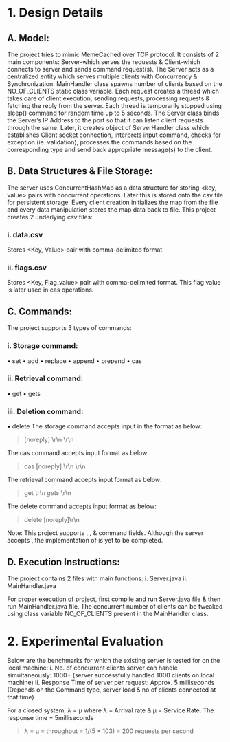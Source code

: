 # 1.	Design Details

## A.	Model:
The project tries to mimic MemeCached over TCP protocol. It consists of 2 main components: Server-which serves the requests & Client-which connects to server and sends command request(s). The Server acts as a centralized entity which serves multiple clients with Concurrency & Synchronization. 
MainHandler class spawns number of clients based on the NO_OF_CLIENTS static class variable. Each request creates a thread which takes care of client execution, sending requests, processing requests & fetching the reply from the server. Each thread is temporarily stopped using sleep() command for random time up to 5 seconds. 
The Server class binds the Server’s IP Address to the port so that it can listen client requests through the same. Later, it creates object of ServerHandler class which establishes Client socket connection, interprets input command, checks for exception (ie. validation), processes the commands based on the corresponding type and send back appropriate message(s) to the client. 

## B.	Data Structures & File Storage:
The server uses ConcurrentHashMap as a data structure for storing <key, value> pairs with concurrent operations. Later this is stored onto the csv file for persistent storage. Every client creation initializes the map from the file and every data manipulation stores the map data back to file.
This project creates 2 underlying csv files:
### i.	data.csv
Stores <Key, Value> pair with comma-delimited format.
### ii.	flags.csv
Stores <Key, Flag_value> pair with comma-delimited format. This flag value is later used in cas operations.

## C.	Commands:
The project supports 3 types of commands:
### i.	Storage command:
•	set
•	add
•	replace
•	append
•	prepend
•	cas
### ii.	Retrieval command:
•	get
•	gets
### iii.	Deletion command:
•	delete
The storage command accepts input in the format as below:
> <command name> <key> <flags> <exptime> <bytes> [noreply] \r\n<value> \r\n

The cas command accepts input format as below:
> cas <key> <flags> <exptime> <bytes> <cas unique> [noreply] \r\n<value> \r\n

The retrieval command accepts input format as below:
> get <key>*\r\n
> gets <key>*\r\n

The delete command accepts input format as below:
> delete <key> [noreply]\r\n

Note: This project supports <flags>, <exptime>, <cas unique> & <noreply> command fields. Although the server accepts <exptime>, the implementation of <exptime> is yet to be completed. 

## D.	Execution Instructions:
The project contains 2 files with main functions:
i.	Server.java
ii.	MainHandler.java

For proper execution of project, first compile and run Server.java file & then run MainHandler.java file. The concurrent number of clients can be tweaked using class variable NO_OF_CLIENTS present in the MainHandler class.

# 2.	Experimental Evaluation
Below are the benchmarks for which the existing server is tested for on the local machine:
i.	No. of concurrent clients server can handle simultaneously: 1000+ (server successfully handled 1000 clients on local machine)
ii.	Response Time of server per request: Approx. 5 milliseconds (Depends on the Command type, server load & no of clients connected at that time)

For a closed system, λ = µ where λ = Arrival rate & µ = Service Rate.
The response time = 5milliseconds
> λ = µ = throughput = 1/(5 * 103) = 200 requests per second
